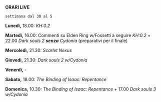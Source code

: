 
<b>ORARI LIVE</b>
 
<code>settimana dal 30 al 5</code>
 
<b>Lunedì,</b> 18.00: <i>KH:0.2</i>

<b>Martedì,</b> 16.00: Commenti su Elden Ring w/Fossetti a seguire <i>KH:0.2</i> + 22.00 <i>Dark souls 2 <b>senza</b> Cydonia</i> (preparativi per il finale)

<b>Mercoledì,</b> 21.30: <i>Scarlet Nexus</i>

<b>Giovedì,</b> 21.30: <i>Dark souls 2 w/Cydonia</i> 

<b>Venerdì,</b> -

<b>Sabato,</b> 18.00: <i>The Binding of Isaac: Repentance</i>

<b>Domenica,</b> 10.30: <i>The Binding of Isaac: Repentance</i> + 17.00 <i>Dark souls 3 w/Cydonia</i> 

